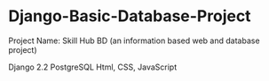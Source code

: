 # Django-Basic-Database-Project

Project Name: Skill Hub BD (an information based web and database project) 

Django 2.2 
PostgreSQL
Html, CSS, JavaScript
